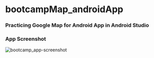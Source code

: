 # bootcampMap_androidApp

### Practicing Google Map for Android App in Android Studio

### App Screenshot
![bootcamp_app-screenshot](https://user-images.githubusercontent.com/32861143/52173025-06991800-27ae-11e9-9ccb-dd43f7416958.png)
